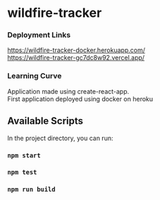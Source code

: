# wildfire-tracker
### Deployment Links
https://wildfire-tracker-docker.herokuapp.com/ \
https://wildfire-tracker-gc7dc8w92.vercel.app/

### Learning Curve
Application made using create-react-app.\
First application deployed using docker on heroku

## Available Scripts
In the project directory, you can run:
### `npm start`
### `npm test`
### `npm run build`

